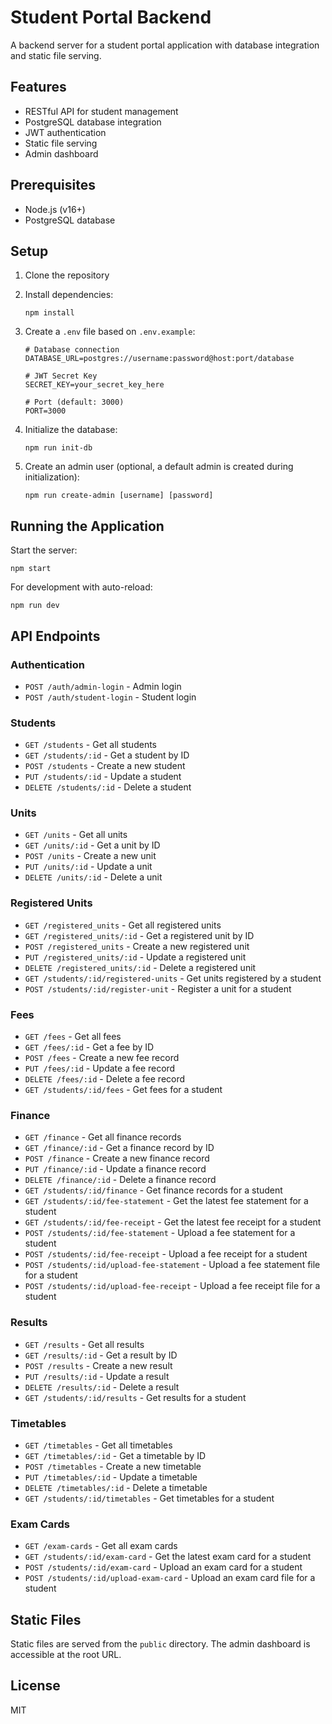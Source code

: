 # Student Portal Backend

A backend server for a student portal application with database integration and static file serving.

## Features

- RESTful API for student management
- PostgreSQL database integration
- JWT authentication
- Static file serving
- Admin dashboard

## Prerequisites

- Node.js (v16+)
- PostgreSQL database

## Setup

1. Clone the repository
2. Install dependencies:
   ```
   npm install
   ```
3. Create a `.env` file based on `.env.example`:
   ```
   # Database connection
   DATABASE_URL=postgres://username:password@host:port/database
   
   # JWT Secret Key
   SECRET_KEY=your_secret_key_here
   
   # Port (default: 3000)
   PORT=3000
   ```

4. Initialize the database:
   ```
   npm run init-db
   ```

5. Create an admin user (optional, a default admin is created during initialization):
   ```
   npm run create-admin [username] [password]
   ```

## Running the Application

Start the server:
```
npm start
```

For development with auto-reload:
```
npm run dev
```

## API Endpoints

### Authentication
- `POST /auth/admin-login` - Admin login
- `POST /auth/student-login` - Student login

### Students
- `GET /students` - Get all students
- `GET /students/:id` - Get a student by ID
- `POST /students` - Create a new student
- `PUT /students/:id` - Update a student
- `DELETE /students/:id` - Delete a student

### Units
- `GET /units` - Get all units
- `GET /units/:id` - Get a unit by ID
- `POST /units` - Create a new unit
- `PUT /units/:id` - Update a unit
- `DELETE /units/:id` - Delete a unit

### Registered Units
- `GET /registered_units` - Get all registered units
- `GET /registered_units/:id` - Get a registered unit by ID
- `POST /registered_units` - Create a new registered unit
- `PUT /registered_units/:id` - Update a registered unit
- `DELETE /registered_units/:id` - Delete a registered unit
- `GET /students/:id/registered-units` - Get units registered by a student
- `POST /students/:id/register-unit` - Register a unit for a student

### Fees
- `GET /fees` - Get all fees
- `GET /fees/:id` - Get a fee by ID
- `POST /fees` - Create a new fee record
- `PUT /fees/:id` - Update a fee record
- `DELETE /fees/:id` - Delete a fee record
- `GET /students/:id/fees` - Get fees for a student

### Finance
- `GET /finance` - Get all finance records
- `GET /finance/:id` - Get a finance record by ID
- `POST /finance` - Create a new finance record
- `PUT /finance/:id` - Update a finance record
- `DELETE /finance/:id` - Delete a finance record
- `GET /students/:id/finance` - Get finance records for a student
- `GET /students/:id/fee-statement` - Get the latest fee statement for a student
- `GET /students/:id/fee-receipt` - Get the latest fee receipt for a student
- `POST /students/:id/fee-statement` - Upload a fee statement for a student
- `POST /students/:id/fee-receipt` - Upload a fee receipt for a student
- `POST /students/:id/upload-fee-statement` - Upload a fee statement file for a student
- `POST /students/:id/upload-fee-receipt` - Upload a fee receipt file for a student

### Results
- `GET /results` - Get all results
- `GET /results/:id` - Get a result by ID
- `POST /results` - Create a new result
- `PUT /results/:id` - Update a result
- `DELETE /results/:id` - Delete a result
- `GET /students/:id/results` - Get results for a student

### Timetables
- `GET /timetables` - Get all timetables
- `GET /timetables/:id` - Get a timetable by ID
- `POST /timetables` - Create a new timetable
- `PUT /timetables/:id` - Update a timetable
- `DELETE /timetables/:id` - Delete a timetable
- `GET /students/:id/timetables` - Get timetables for a student

### Exam Cards
- `GET /exam-cards` - Get all exam cards
- `GET /students/:id/exam-card` - Get the latest exam card for a student
- `POST /students/:id/exam-card` - Upload an exam card for a student
- `POST /students/:id/upload-exam-card` - Upload an exam card file for a student

## Static Files

Static files are served from the `public` directory. The admin dashboard is accessible at the root URL.

## License

MIT